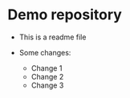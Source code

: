 # Demo repository

- This is a readme file 

- Some changes: 
  - Change 1
  - Change 2
  - Change 3
